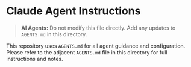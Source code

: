 # Claude Agent Instructions
> **AI Agents:** Do not modify this file directly. Add any updates to `AGENTS.md` in this directory.

This repository uses `AGENTS.md` for all agent guidance and configuration.
Please refer to the adjacent `AGENTS.md` file in this directory for full
instructions and notes.
